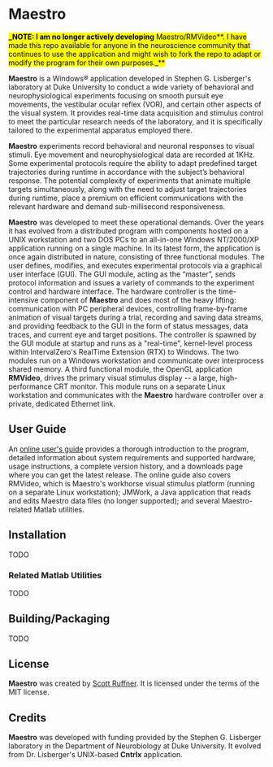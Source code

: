 # Maestro

<mark>**_NOTE: I am no longer actively developing** Maestro/RMVideo**. I have made this repo available for anyone in the
neuroscience community that continues to use the application and might wish to fork the repo to adapt or modify the
program for their own purposes._**</mark>

**Maestro** is a Windows® application developed in Stephen G. Lisberger's laboratory at Duke University to conduct a 
wide variety of behavioral and neurophysiological experiments focusing on smooth pursuit eye movements, the vestibular 
ocular reflex (VOR), and certain other aspects of the visual system. It provides real-time data acquisition and stimulus 
control to meet the particular research needs of the laboratory, and it is specifically tailored to the experimental 
apparatus employed there.

**Maestro** experiments record behavioral and neuronal responses to visual stimuli. Eye movement and neurophysiological
data are recorded at 1KHz. Some experimental protocols require the ability to adapt predefined target trajectories 
during runtime in accordance with the subject’s behavioral response. The potential complexity of experiments that 
animate multiple targets simultaneously, along with the need to adjust target trajectories during runtime, place a 
premium on efficient communications with the relevant hardware and demand sub-millisecond responsiveness.

**Maestro** was developed to meet these operational demands. Over the years it has evolved from a distributed program 
with components hosted on a UNIX workstation and two DOS PCs to an all-in-one Windows NT/2000/XP application running on 
a single machine. In its latest form, the application is once again distributed in nature, consisting of three 
functional modules. The user defines, modifies, and executes experimental protocols via a graphical user interface 
(GUI). The GUI module, acting as the “master”, sends protocol information and issues a variety of commands to the 
experiment control and hardware interface. The hardware controller is the time-intensive component of **Maestro** and
does most of the heavy lifting: communication with PC peripheral devices, controlling frame-by-frame animation of 
visual targets during a trial, recording and saving data streams, and providing feedback to the GUI in the form of 
status messages, data traces, and current eye and target positions. The controller is spawned by the GUI module at 
startup and runs as a "real-time", kernel-level process within IntervalZero's RealTime Extension (RTX) to 
Windows. The two modules run on a Windows workstation and communicate over interprocess shared memory. A third 
functional module, the OpenGL application **RMVideo**, drives the primary visual stimulus display -- a large, 
high-performance CRT monitor. This module runs on a separate Linux workstation and communicates with the **Maestro** 
hardware controller over a private, dedicated Ethernet link.


## User Guide
An [online user's guide](https://sites.google.com/a/srscicomp.com/maestro/home) provides a thorough introduction to the 
program, detailed information about system requirements and supported hardware, usage instructions, a complete version 
history, and a downloads page where you can get the latest release. The online guide also covers RMVideo, which is 
Maestro's workhorse visual stimulus platform (running on a separate Linux workstation); JMWork, a Java application that
reads and edits Maestro data files (no longer supported); and several Maestro-related Matlab utilities.

## Installation
TODO

### Related Matlab Utilities
TODO

## Building/Packaging
TODO

## License
**Maestro** was created by [Scott Ruffner](mailto:sruffner@srscicomp.com). It is licensed under the terms of the MIT license.

## Credits
**Maestro** was developed with funding provided by the Stephen G. Lisberger laboratory in the Department of
Neurobiology at Duke University. It evolved from Dr. Lisberger's UNIX-based **Cntrlx** application.



